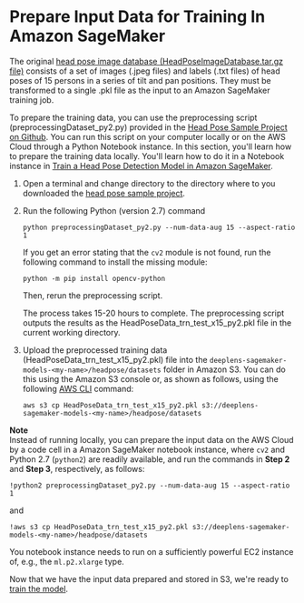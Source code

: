 # Prepare Input Data for Training In Amazon SageMaker<a name="deeplens-headpose-project-prepare-training-data"></a>

The original [head pose image database \(HeadPoseImageDatabase\.tar\.gz file\)](http://www-prima.inrialpes.fr/perso/Gourier/Faces/HeadPoseImageDatabase.tar.gz) consists of a set of images \(\.jpeg files\) and labels \(\.txt files\) of head poses of 15 persons in a series of tilt and pan positions\. They must be transformed to a single \.pkl file as the input to an Amazon SageMaker training job\. 

To prepare the training data, you can use the preprocessing script \(preprocessingDataset\_py2\.py\) provided in the [Head Pose Sample Project on Github](deeplens-headpose-project-source-on-github.md)\. You can run this script on your computer locally or on the AWS Cloud through a Python Notebook instance\. In this section, you'll learn how to prepare the training data locally\. You'll learn how to do it in a Notebook instance in [Train a Head Pose Detection Model in Amazon SageMaker](deeplens-headpose-project-train-model-using-sagemaker.md)\.

1. Open a terminal and change directory to the directory where to you downloaded the [head pose sample project](deeplens-headpose-project-source-on-github.md)\.

1. Run the following Python \(version 2\.7\) command

   ```
   python preprocessingDataset_py2.py --num-data-aug 15 --aspect-ratio 1
   ```

   If you get an error stating that the `cv2` module is not found, run the following command to install the missing module:

   ```
   python -m pip install opencv-python
   ```

   Then, rerun the preprocessing script\. 

   The process takes 15\-20 hours to complete\. The preprocessing script outputs the results as the HeadPoseData\_trn\_test\_x15\_py2\.pkl file in the current working directory\. 

1. Upload the preprocessed training data \(HeadPoseData\_trn\_test\_x15\_py2\.pkl\) file into the `deeplens-sagemaker-models-<my-name>/headpose/datasets` folder in Amazon S3\. You can do this using the Amazon S3 console or, as shown as follows, using the following [AWS CLI](https://docs.aws.amazon.com/cli/latest/userguide/cli-chap-welcome.html) command: 

   ```
   aws s3 cp HeadPoseData_trn_test_x15_py2.pkl s3://deeplens-sagemaker-models-<my-name>/headpose/datasets 
   ```

**Note**  
Instead of running locally, you can prepare the input data on the AWS Cloud by a code cell in a Amazon SageMaker notebook instance, where `cv2` and Python 2\.7 \(`python2`\) are readily available, and run the commands in **Step 2** and **Step 3**, respectively, as follows:  

```
!python2 preprocessingDataset_py2.py --num-data-aug 15 --aspect-ratio 1
```
and   

```
!aws s3 cp HeadPoseData_trn_test_x15_py2.pkl s3://deeplens-sagemaker-models-<my-name>/headpose/datasets 
```
You notebook instance needs to run on a sufficiently powerful EC2 instance of, e\.g\., the `ml.p2.xlarge` type\.

Now that we have the input data prepared and stored in S3, we're ready to [train the model](deeplens-headpose-project-train-model-using-sagemaker.md)\.